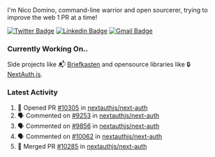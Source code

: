 
I'm Nico Domino, command-line warrior and open sourcerer, trying to improve the web 1 PR at a time!

[![Twitter Badge](https://img.shields.io/badge/-@ndom91-1ca0f1?style=flat-square&labelColor=1ca0f1&logo=twitter&logoColor=white&link=https://twitter.com/ndom91)](https://twitter.com/ndom91) [![Linkedin Badge](https://img.shields.io/badge/-ndom91-blue?style=flat-square&logo=Linkedin&logoColor=white&link=https://www.linkedin.com/in/ndom91/)](https://www.linkedin.com/in/ndom91/) [![Gmail Badge](https://img.shields.io/badge/-yo@ndo.dev-c14438?style=flat-square&logo=mail.ru&logoColor=white&link=mailto:yo@ndo.dev)](mailto:yo@ndo.dev)

### Currently Working On..

Side projects like 📬 [Briefkasten](https://briefkastenhq.com) and opensource libraries like 🔒 [NextAuth.js](https://github.com/nextauthjs/next-auth).

<!--START_SECTION_PROFILE_VIEWS:readme-info-->
<!--END_SECTION_PROFILE_VIEWS:readme-info-->

<!--START_SECTION_DAILY_COMMIT:readme-info-->
<!--END_SECTION_DAILY_COMMIT:readme-info-->

<!--START_SECTION_WEEKLY_COMMIT:readme-info-->
<!--END_SECTION_WEEKLY_COMMIT:readme-info-->

### Latest Activity

<!--START_SECTION:activity-->
1. 💪 Opened PR [#10305](https://github.com/nextauthjs/next-auth/pull/10305) in [nextauthjs/next-auth](https://github.com/nextauthjs/next-auth)
2. 🗣 Commented on [#9253](https://github.com/nextauthjs/next-auth/issues/9253#issuecomment-1995820413) in [nextauthjs/next-auth](https://github.com/nextauthjs/next-auth)
3. 🗣 Commented on [#9856](https://github.com/nextauthjs/next-auth/pull/9856#issuecomment-1995809098) in [nextauthjs/next-auth](https://github.com/nextauthjs/next-auth)
4. 🗣 Commented on [#10062](https://github.com/nextauthjs/next-auth/issues/10062#issuecomment-1995799153) in [nextauthjs/next-auth](https://github.com/nextauthjs/next-auth)
5. 🎉 Merged PR [#10285](https://github.com/nextauthjs/next-auth/pull/10285) in [nextauthjs/next-auth](https://github.com/nextauthjs/next-auth)
<!--END_SECTION:activity-->
